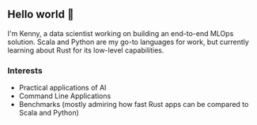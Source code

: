 ## Hello world 👋

I'm Kenny, a data scientist working on building an end-to-end MLOps solution. Scala and Python are my go-to languages for work, but currently learning about Rust for its low-level capabilities.

### Interests

- Practical applications of AI
- Command Line Applications
- Benchmarks (mostly admiring how fast Rust apps can be compared to Scala and Python)
